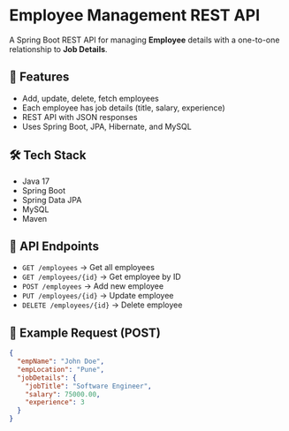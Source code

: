 # Employee Management REST API

A Spring Boot REST API for managing **Employee** details with a one-to-one relationship to **Job Details**.

## 🚀 Features
- Add, update, delete, fetch employees
- Each employee has job details (title, salary, experience)
- REST API with JSON responses
- Uses Spring Boot, JPA, Hibernate, and MySQL

## 🛠️ Tech Stack
- Java 17
- Spring Boot
- Spring Data JPA
- MySQL
- Maven

## 📌 API Endpoints
- `GET /employees` → Get all employees
- `GET /employees/{id}` → Get employee by ID
- `POST /employees` → Add new employee
- `PUT /employees/{id}` → Update employee
- `DELETE /employees/{id}` → Delete employee

## 📝 Example Request (POST)
```json
{
  "empName": "John Doe",
  "empLocation": "Pune",
  "jobDetails": {
    "jobTitle": "Software Engineer",
    "salary": 75000.00,
    "experience": 3
  }
}

